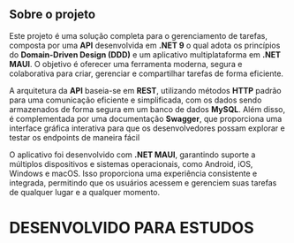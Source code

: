 ## Sobre o projeto

Este projeto é uma solução completa para o gerenciamento de tarefas, composta por uma **API** desenvolvida em **.NET 9** o qual adota os princípios do **Domain-Driven Design (DDD)** e um aplicativo multiplataforma em **.NET MAUI**. O objetivo é oferecer uma ferramenta moderna, segura e colaborativa para criar, gerenciar e compartilhar tarefas de forma eficiente.

A arquitetura da **API** baseia-se em **REST**, utilizando métodos **HTTP** padrão para uma comunicação eficiente e simplificada, com os dados sendo armazenados de forma segura em um banco de dados **MySQL**. Além disso, é complementada por uma documentação **Swagger**, que proporciona uma interface gráfica interativa para que os desenvolvedores possam explorar e testar os endpoints de maneira fácil

O aplicativo foi desenvolvido com **.NET MAUI**, garantindo suporte a múltiplos dispositivos e sistemas operacionais, como Android, iOS, Windows e macOS. Isso proporciona uma experiência consistente e integrada, permitindo que os usuários acessem e gerenciem suas tarefas de qualquer lugar e a qualquer momento.

# DESENVOLVIDO PARA ESTUDOS
